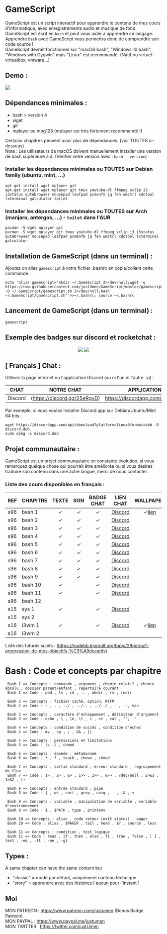 # GameScript

GameScript est un script interactif pour apprendre le contenu de mes cours d'informatique, avec enregistrements audio et musique de fond.  
GameScript est écrit en `bash` et peut vous aider à apprendre ce langage. Apprendre `bash` avec GameScript vous permettra donc de comprendre son code source !  
GameScript devrait fonctionner sur "macOS bash", "Windows 10 bash", "Windows with Cygwin" mais "Linux" est recommandé. (Natif ou virtuel : virtualbox, vmware...)  

## Demo :

<img src="https://cdn.rawgit.com/justUmen/GameScript/master/GS_usage_2.svg">

## Dépendances minimales :

* bash > version 4
* wget
* git
* mplayer ou mpg123 (mplayer est très fortement recommandé !)

Certains chapitres peuvent avoir plus de dépendances. (voir TOUTES ci-dessous)  
Note : Les utilisateurs de macOS doivent manuellement installer une version de bash supérieure à 4. (Vérifier votre version avec : `bash --version`)  

### Installer les dépendances minimales ou TOUTES sur Debian family (ubuntu, mint, ...)

    apt-get install wget mplayer git
	apt-get install wget mplayer git tmux youtube-dl ffmpeg xclip i3 i3status qutebrowser mousepad leafpad pcmanfm jq feh wmctrl xdotool lxterminal galculator toilet

### Installer les dépendances minimales ou TOUTES sur Arch (manjaro, antergos, ...) - `toilet` dans l'AUR

    pacman -S wget mplayer git
    pacman -S wget mplayer git tmux youtube-dl ffmpeg xclip i3 i3status qutebrowser mousepad leafpad pcmanfm jq feh wmctrl xdotool lxterminal galculator

## Installation de GameScript (dans un terminal) :

Ajoutez un alias `gamescript` à votre fichier .bashrc en copie/collant cette commande :

    echo 'alias gamescript="mkdir ~/.GameScript 2>/dev/null;wget -q https://raw.githubusercontent.com/justUmen/GameScript/master/gamescript.sh -O ~/.GameScript/gamescript.sh 2>/dev/null;bash ~/.GameScript/gamescript.sh"'>>~/.bashrc; source ~/.bashrc

## Lancement de GameScript (dans un terminal) :

    gamescript

## Exemple des badges sur discord et rocketchat :

<p align="center">
	<img src="https://cdn.rawgit.com/justUmen/GameScript/master/discord.png">
	<img src="https://cdn.rawgit.com/justUmen/GameScript/master/rocket.png">
</p>

## [ Français ] Chat :

Utilisez la page internet ou l'application Discord (ou ni l'un ni l'autre. :p) :  

|CHAT|NOTRE CHAT|APPLICATION|
|---------|---------|--------|
|Discord|(https://discord.gg/25eRgvD)|https://discordapp.com/download|

<!--|RocketChat|(https://rocket.bjornulf.org)|https://github.com/RocketChat/Rocket.Chat.Electron/releases|-->

<!--Par exemple, si vous voulez installer RocketChat 2.13.3 app sur Debian/Ubuntu/Mint 64 bits :

	wget https://github.com/RocketChat/Rocket.Chat.Electron/releases/download/2.13.3/rocketchat_2.13.3_amd64.deb
	sudo dpkg -i rocketchat_2.13.3_amd64.deb
-->

Par exemple, si vous voulez installer Discord app sur Debian/Ubuntu/Mint 64 bits :

	wget https://discordapp.com/api/download?platform=linux&format=deb -O discord.deb
	sudo dpkg -i discord.deb

## Projet communautaire :

GameScript est un projet communautaire en constante évolution, si vous remarquez quelque chose qui pourrait être améliorée ou si vous désirez traduire son contenu dans une autre langue, merci de nous contacter.

### Liste des cours disponibles en français :

<!--[Rocket+GitHub](https://rocket.bsjornulf.org) ou -->
|REF|CHAPITRE|TEXTE|SON|BADGE CHAT|LIEN CHAT|WALLPAPER|
|---------|---------|:-----:|:-----:|:-----:|:-----:|:-----:|
|s96|bash 1|✓|✓|✓|[Discord](https://discord.gg/25eRgvD)|✓[lien](https://github.com/justUmen/WallpaperGenerator/tree/master/Wallpaper/fr/bash_1)|
|s96|bash 2|✓|✓|✓|[Discord](https://discord.gg/25eRgvD)||
|s96|bash 3|✓|✓|✓|[Discord](https://discord.gg/25eRgvD)||
|s96|bash 4|✓|✓|✓|[Discord](https://discord.gg/25eRgvD)||
|s96|bash 5|✓|✓|✓|[Discord](https://discord.gg/25eRgvD)||
|s96|bash 6|✓|✓|✓|[Discord](https://discord.gg/25eRgvD)||
|s96|bash 7|✓|✓|✓|[Discord](https://discord.gg/25eRgvD)||
|s96|bash 8|✓|✓|✓|[Discord](https://discord.gg/25eRgvD)||
|s96|bash 9|✓|✓|✓|[Discord](https://discord.gg/25eRgvD)||
|s96|bash 10|✓||✓|[Discord](https://discord.gg/25eRgvD)||
|s96|bash 11|✓||✓|[Discord](https://discord.gg/25eRgvD)||
|s96|bash 12||||||
|s15|sys 1|✓||✓|[Discord](https://discord.gg/25eRgvD)||
|s15|sys 2||||||
|s16|i3wm 1|✓||✓|[Discord](https://discord.gg/25eRgvD)|✓[lien](https://github.com/justUmen/WallpaperGenerator/tree/master/Wallpaper/fr/i3wm_1)|
|s16|i3wm 2||||||

Liste des futures sujets : (https://nodebb.bjornulf.org/topic/2/bjornulf-progression-de-mes-objectifs-%C3%A9ducatifs)

# Bash : Code et concepts par chapitre

     Bash 1 => Concepts : commande , argument , chemin relatif , chemin absolu , dossier parent/enfant , répertoire courant
     Bash 1 => Code : pwd , ls , cd , .. , mkdir , rm , rmdir

     Bash 2 => Concepts : fichier caché, option, RTFM
     Bash 2 => Code : ~ , . , ../ , ../.. , ../../ , - , --, man

     Bash 3 => Concepts : caractère d'échappement , délimiteur d'argument
     Bash 3 => Code : echo , \ , \n, \t , > , >> , cat , "", ''

     Bash 4 => Concepts : condition de succès , condition d'échec
     Bash 4 => Code : mv , cp , ; , && , ||

     Bash 5 => Concepts : permissions et limitations
     Bash 5 => Code : ls -l , chmod

     Bash 6 => Concepts : donnée , métadonnée
     Bash 6 => Code : * , ? , touch , chown , chmod

     Bash 7 => Concepts : sortie standard , erreur standard , regroupement de flux
     Bash 7 => Code : 1> , 2> , &> , 1>> , 2>> , &>> , /dev/null , 2>&1 , 1>&2 , ()

     Bash 8 => Concepts : entrée standard , pipe
     Bash 8 => Code : | , wc , sort , grep , uniq , - , |& , <

     Bash 9 => Concepts : variable , manipulation de variable , variable d'environnement
     Bash 9 => Code : $ , $PATH , type , printenv

     Bash 10 => Concepts : alias , code retour (exit status) , pager
     Bash 10 => Code : alias , $PAGER , tail , head , $? , source , less

     Bash 11 => Concepts : condition , test logique
     Bash 11 => Code : read , if , then , else , fi , true , false , [ ] , test , -eq , -lt , -ne , -gt

## Types :

A same chapter can have the same content but

* "classic" = mode par défaut, uniquement contenu technique
* "story" = apprendre avec des histoires [ aucun pour l'instant ]

## Moi

MON PATREON : https://www.patreon.com/justumen (Bonus Badge Patreon)  
MON PAYPAL : https://www.paypal.me/justumen  
MON TWITTER : https://twitter.com/justUmen  
